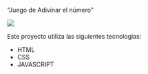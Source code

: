 "Juego de Adivinar el número"

![](https://res.cloudinary.com/dwxhsdpc7/image/upload/v1703818811/Random_Number_refyrl.png](https://res.cloudinary.com/dwxhsdpc7/image/upload/v1713135240/juego-adivinanza_m5czff.png))



Este proyecto utiliza las siguientes tecnologías:

- HTML
- CSS
- JAVASCRIPT
